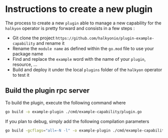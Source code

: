 # Instructions to create a new plugin

The process to create a new `plugin` able to manage a new capability for the `halkyon` operator is pretty forward 
and consists in a few steps :

- Git clone the project `https://github.com/halkyonio/plugin-example-capability` and rename it 
- Rename the `module name` as defined within the `go.mod` file to use your package name
- Find and replace the `example` word with the name of your `plugin`, resource, ...
- Build and deploy it under the local `plugins` folder of the `halkyon` operator to test it

## Build the plugin rpc server

To build the plugin, execute the following command where
```bash
go build -o example-plugin ./cmd/example-capability/plugin.go
```
If you plan to debug, simply  add the following compilation parameters
```bash
go build -gcflags="all=-N -l" -o example-plugin ./cmd/example-capability/plugin.go
```